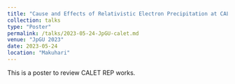 ```yaml
---
title: "Cause and Effects of Relativistic Electron Precipitation at CALET onboard ISS"
collection: talks
type: "Poster"
permalink: /talks/2023-05-24-JpGU-calet.md
venue: "JpGU 2023"
date: 2023-05-24
location: "Makuhari"
---
```


<!--[More information here](http://exampleurl.com)-->

This is a poster to review CALET REP works. 
